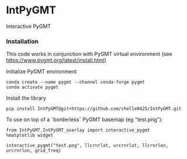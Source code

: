 # IntPyGMT
Interactive PyGMT

### Installation
This code works in conjunction with PyGMT virtual environment (see https://www.pygmt.org/latest/install.html)

Initialize PyGMT environment
```
conda create --name pygmt --channel conda-forge pygmt
conda activate pygmt
```

Install the library
```
pip install IntPyGMT@git+https://github.com/chelle0425/IntPyGMT.git
```

To use on top of a ˆborderlessˆ PyGMT basemap (eg "test.png"):

```
from IntPyGMT.IntPyGMT_overlay import interactive_pygmt
%matplotlib widget

interactive_pygmt("test.png", llcrnrlat, urcrnrlat, llcrnrlon, urcrnrlon, grid_freq)
```
